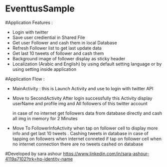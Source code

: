 # EventtusSample

#Application Features :
 
  - Login with twitter
  - Save user crediential in Shared File
  - Get user Follower and cash them in local Database
  - Refresh Follower list to get last update data
  - Get last 10 tweets of follower and cash them
  - Background image of follower display as sticky header
  - Localization (Arabic and English) by using default setting language or by using setting inside application
  

#Application Flow :

- MainActivity : 
   this is Launch Activity and use to login
   with twitter API

- Move to SecondActivity After login successfully 
   this Activity display userName and profile img
   and All followers of this twitter account

  in case of no internet get followers data from database directly and cash all img in memory for
  2 Minutes

- Move To FollowerInfoActivity 
  when tap on follower cell to display more info  and get last 10 tweets .
  Cashing tweets in database in case of tapping on followers when internet conneted 
  if tap on follower cell when no internet connection there are no tweets cashed on database

#Developed by
sara ashour
https://www.linkedin.com/in/sara-ashour-4119a7102?trk=hp-identity-name
